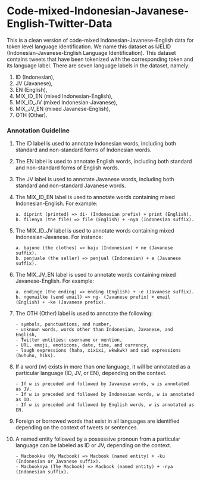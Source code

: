 # Code-mixed-Indonesian-Javanese-English-Twitter-Data

This is a clean version of code-mixed Indonesian-Javanese-English data for token level language identification.
We name this dataset as IJELID (Indonesian-Javanese-English Language Identification).
This dataset contains tweets that have been tokenized with the corresponding token and its language label.
There are seven language labels in the dataset, namely: 
1. ID (Indonesian), 
2. JV (Javanese), 
3. EN (English), 
4. MIX_ID_EN (mixed Indonesian-English), 
5. MIX_ID_JV (mixed Indonesian-Javanese), 
6. MIX_JV_EN (mixed Javanese-English), 
7. OTH (Other).

### Annotation Guideline

1.	The ID label is used to annotate Indonesian words, including both standard and non-standard forms of Indonesian words. 
2.	The EN label is used to annotate English words, including both standard and non-standard forms of English words.
3.	The JV label is used to annotate Javanese words, including both standard and non-standard Javanese words.
4.	The MIX_ID_EN label is used to annotate words containing mixed Indonesian-English. For example:
		
		a. diprint (printed) => di- (Indonesian prefix) + print (English).
		b. filenya (the file) => file (English) + -nya (Indonesian suffix).
		
5.	The MIX_ID_JV label is used to annotate words containing mixed Indonesian-Javanese. For instance:
		
		a. bajune (the clothes) => baju (Indonesian) + ne (Javanese suffix).
		b. penjuale (the seller) => penjual (Indonesian) + e (Javanese suffix).
		
6.	The MIX_JV_EN label is used to annotate words containing mixed Javanese-English. For example:

		a. endinge (the ending) => ending (English) + -e (Javanese suffix).
		b. ngemailke (send email) => ng- (Javanese prefix) + email (English) + -ke (Javanese prefix). 
		
7.	The OTH (Other) label is used to annotate the following:

		- symbols, punctuations, and number,
		- unknown words, words other than Indonesian, Javanese, and English,
		- Twitter entities: username or mention,
		- URL, emoji, emoticons, date, time, and currency,
		- laugh expressions (haha, xixixi, wkwkwk) and sad expressions (huhuhu, hiks). 
		
8.	If a word (w) exists in more than one language, it will be annotated as a particular language (ID, JV, or EN), depending on the context.

		- If w is preceded and followed by Javanese words, w is annotated as JV.
		- If w is preceded and followed by Indonesian words, w is annotated as ID.
		- If w is preceded and followed by English words, w is annotated as EN.
		
9.	Foreign or borrowed words that exist in all languages are identified depending on the context of tweets or sentences.
10.	A named entity followed by a possessive pronoun from a particular language can be labeled as ID or JV, depending on the context.
		
		- Macbookku (My Macbook) => Macbook (named entity) + -ku (Indonesian or Javanese suffix).
		- Macbooknya (The Macbook) => Macbook (named entity) + -nya (Indonesian suffix).

